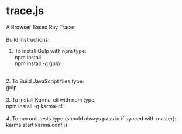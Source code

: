 # trace.js<br>
A Browser Based Ray Tracer<br>
<br>
Build Instructions:
<br>
1. To install Gulp with npm type:<br>
    npm install<br>
    npm install -g gulp<br>
<br>
2. To Build JavaScript files type:<br>
    gulp<br>
<br>
3. To install Karma-cli with npm type:<br>
    npm install -g karma-cli<br>
<br>
4. To run unit tests type (should always pass in if synced with master):<br>
    karma start karma.conf.js<br>
<br>